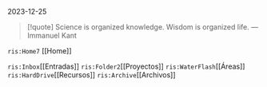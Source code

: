 

2023-12-25

> [!quote] Science is organized knowledge. Wisdom is organized life.
> — Immanuel Kant


`ris:Home7` [[Home]] 

`ris:Inbox`[[Entradas]]  `ris:Folder2`[[Proyectos]]  `ris:WaterFlash`[[Áreas]]      `ris:HardDrive`[[Recursos]]   `ris:Archive`[[Archivos]]


